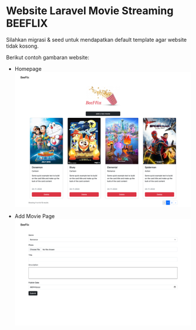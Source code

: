 # Website Laravel Movie Streaming BEEFLIX

Silahkan migrasi & seed untuk mendapatkan default template agar website tidak kosong.

Berikut contoh gambaran website:

- Homepage
![home-page](public/home-page.png)

- Add Movie Page
![add-more-page](public/add-movie-page.png)
